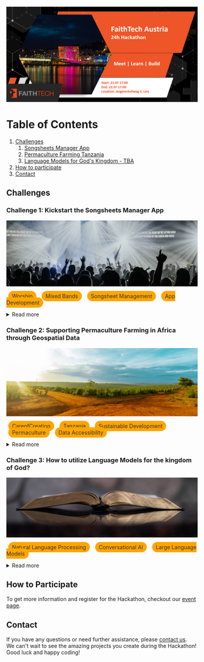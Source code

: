 ![Organization Logo](logo_slide.png)

# Table of Contents
1. [Challenges](#challenges)
    1. [Songsheets Manager App](#songsheet-manager)
    2. [Permaculture Farming Tanzania](#permaculture-tanzania)
    3. [Language Models for God's Kingdom - TBA](#language-models)
2. [How to participate](#how-to-participate)
3. [Contact](#contact)

## Challenges <a name="challenges"></a>

### Challenge 1: Kickstart the Songsheets Manager App <a name="songsheet-manager"></a>
![Challenge 1 Image](challenge_1.jpg)

<span style="background-color: orange; color: #333333; padding: 5px 10px; margin: 5px; border-radius: 20px; font-size: 14px;">Worship</span>
<span style="background-color: orange; color: #333333; padding: 5px 10px; margin: 5px; border-radius: 20px; font-size: 14px;">Mixed Bands</span>
<span style="background-color: orange; color: #333333; padding: 5px 10px; margin: 5px; border-radius: 20px; font-size: 14px;">Songsheet Management</span>
<span style="background-color: orange; color: #333333; padding: 5px 10px; margin: 5px; border-radius: 20px; font-size: 14px;">App Development</span>

<details>
<summary>Read more</summary>

<h4> Introduction </h4>
Interested in helping mixed bands work together more seamlessly?
If so, then help launch the Songsheets Manager app during this hackathon.
The Songsheet Manager app aims to be the go-to app for people who 
<ul>
  <li>Want to easily share songsheets with a mixed band</li>
  <li>want to do live updates</li>
  <li>Want to customise the songsheet without damaging the original data</li>
</ul>
Help develop Songsheets Manager, a tailor-made app for mixed bands that helps worship teams work together more easily.

<h4> Tasks </h4>
<ul>
  <li>Screen design (mock-ups) and implementation in Flutter</li>
  <li>Database modelling and implementation in Java Spring Boot</li>
</ul>

<h4> TechStack </h4>
<span style="background-color: black; color: orange; padding: 5px 10px; margin: 5px; border-radius: 20px; font-size: 14px; font-weight: bold;">Flutter App</span>
<span style="background-color: black; color: orange; padding: 5px 10px; margin: 5px; border-radius: 20px; font-size: 14px; font-weight: bold;">Java Spring boot</span>
<span style="background-color: black; color: orange; padding: 5px 10px; margin: 5px; border-radius: 20px; font-size: 14px; font-weight: bold;">MySQL Datenbank</span>

<h4> Beneficiaries </h4>
<ul>
  <li>Worship bands (who play together regularly or sporadically)</li>
  <li>Basically any group of people who make music together</li>
</ul>

</details>

### Challenge 2: Supporting Permaculture Farming in Africa through Geospatial Data <a name="permaculture-tanzania"></a>
![Challenge 2 Image](challenge_2.jpg)

<span style="background-color: orange; color: #333333; padding: 5px 10px; margin: 5px; border-radius: 20px; font-size: 14px;">CareofCreation</span>
<span style="background-color: orange; color: #333333; padding: 5px 10px; margin: 5px; border-radius: 20px; font-size: 14px;">Tanzania</span>
<span style="background-color: orange; color: #333333; padding: 5px 10px; margin: 5px; border-radius: 20px; font-size: 14px;">Sustainable Development</span>
<span style="background-color: orange; color: #333333; padding: 5px 10px; margin: 5px; border-radius: 20px; font-size: 14px;">Permaculture</span>
<span style="background-color: orange; color: #333333; padding: 5px 10px; margin: 5px; border-radius: 20px; font-size: 14px;">Data Accessibility</span>

<details>
<summary>Read more</summary>

<h4> Introduction </h4>
The mission of CareofCreation Tanzania is to train people in the implementation of sustainable agriculture and forestry techniques. 
and forestry techniques to ensure sustainable development for people and their land.
When planning a new permaculture project they need geospatial data such as contour lines, wind and rain patterns, sunlight maps, buildings and roads to create permaculture design maps of the area of interest. 
Currently, the process of extracting and transforming the data is done manually, which is very time consuming. 
The challenge of the hackathon is to automate this process and think about ways to make the data accessible to users, such as CareofCreation.

<h4> Tasks </h4>
<ul>
  <li>Identification of relevant & available data sources for permaculture farm design</li>
  <li>Brainstorm on product architecture and deployment (ie desktop application vs web application)</li>
  <li>Implementation of data extraction and transformation pipeline</li>
</ul>

<h4> TechStack </h4>
<span style="background-color: black; color: orange; padding: 5px 10px; margin: 5px; border-radius: 20px; font-size: 14px; font-weight: bold;">Geospatial Data Analysis</span>
<span style="background-color: black; color: orange; padding: 5px 10px; margin: 5px; border-radius: 20px; font-size: 14px; font-weight: bold;">Automation</span>
<span style="background-color: black; color: orange; padding: 5px 10px; margin: 5px; border-radius: 20px; font-size: 14px; font-weight: bold;">Data Extraction</span>
<span style="background-color: black; color: orange; padding: 5px 10px; margin: 5px; border-radius: 20px; font-size: 14px; font-weight: bold;">Data Transformation</span>
<span style="background-color: black; color: orange; padding: 5px 10px; margin: 5px; border-radius: 20px; font-size: 14px; font-weight: bold;">Permaculture Design</span>
<span style="background-color: black; color: orange; padding: 5px 10px; margin: 5px; border-radius: 20px; font-size: 14px; font-weight: bold;">Mapping</span>

<h4> Beneficiaries </h4>
<ul>
  <li>Care of Creation Tanzania</li>
  <li>People and Organizations who want to implement permaculture sites in Africa</li>
</ul>

</details>


### Challenge 3: How to utilize Language Models for the kingdom of God? <a name="language-models"></a>
![Challenge 3 Image](challenge_3.jpg)

<span style="background-color: orange; color: #333333; padding: 5px 10px; margin: 5px; border-radius: 20px; font-size: 14px;">Natural Language Processing</span>
<span style="background-color: orange; color: #333333; padding: 5px 10px; margin: 5px; border-radius: 20px; font-size: 14px;">Conversational AI</span>
<span style="background-color: orange; color: #333333; padding: 5px 10px; margin: 5px; border-radius: 20px; font-size: 14px;">Large Language Models</span>

<details>
<summary>Read more</summary>

<h4> Introduction </h4>
Specific challenge details are to be announced. 
</details>

## How to Participate <a name="how-to-participate"></a>
To get more information and register for the Hackathon, 
checkout our [event page](https://www.eventbrite.com/e/faithtech-austria-hackathon-tickets-640764573087?aff=oddtdtcreator).


## Contact <a name="contact"></a>
If you have any questions or need further assistance, please [contact us](mailto:david.robl@faithtech.com). \
We can't wait to see the amazing projects you create during the Hackathon! Good luck and happy coding!
